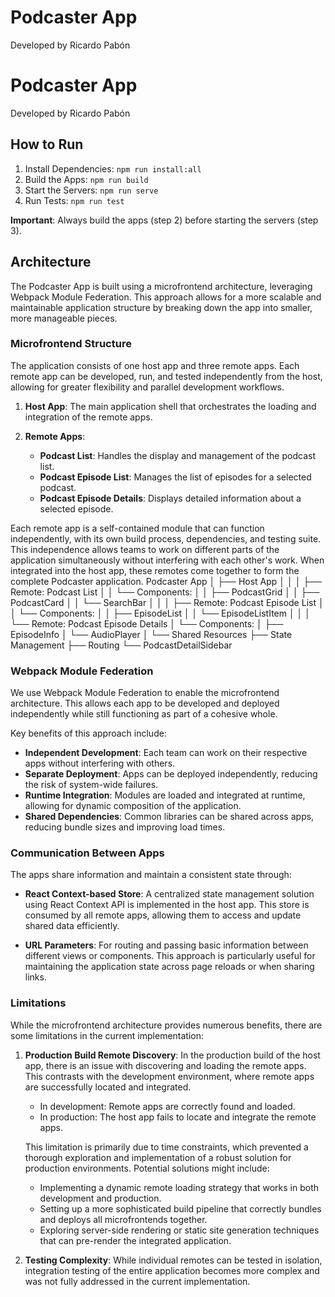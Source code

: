 # Podcaster App

Developed by Ricardo Pabón

# Podcaster App

Developed by Ricardo Pabón

## How to Run

1. Install Dependencies: `npm run install:all`
2. Build the Apps: `npm run build`
3. Start the Servers: `npm run serve`
4. Run Tests: `npm run test`

**Important**: Always build the apps (step 2) before starting the servers (step 3).

## Architecture

The Podcaster App is built using a microfrontend architecture, leveraging Webpack Module Federation. This approach allows for a more scalable and maintainable application structure by breaking down the app into smaller, more manageable pieces.

### Microfrontend Structure

The application consists of one host app and three remote apps. Each remote app can be developed, run, and tested independently from the host, allowing for greater flexibility and parallel development workflows.

1. **Host App**: The main application shell that orchestrates the loading and integration of the remote apps.

2. **Remote Apps**:
   - **Podcast List**: Handles the display and management of the podcast list.
   - **Podcast Episode List**: Manages the list of episodes for a selected podcast.
   - **Podcast Episode Details**: Displays detailed information about a selected episode.

Each remote app is a self-contained module that can function independently, with its own build process, dependencies, and testing suite. This independence allows teams to work on different parts of the application simultaneously without interfering with each other's work. When integrated into the host app, these remotes come together to form the complete Podcaster application.
Podcaster App
│
├── Host App
│ │
│ ├── Remote: Podcast List
│ │ └── Components:
│ │ ├── PodcastGrid
│ │ ├── PodcastCard
│ │ └── SearchBar
│ │
│ ├── Remote: Podcast Episode List
│ │ └── Components:
│ │ ├── EpisodeList
│ │ └── EpisodeListItem
│ │
│ └── Remote: Podcast Episode Details
│ └── Components:
│ ├── EpisodeInfo
│ └── AudioPlayer
│
└── Shared Resources
├── State Management
├── Routing
└── PodcastDetailSidebar

### Webpack Module Federation

We use Webpack Module Federation to enable the microfrontend architecture. This allows each app to be developed and deployed independently while still functioning as part of a cohesive whole.

Key benefits of this approach include:

- **Independent Development**: Each team can work on their respective apps without interfering with others.
- **Separate Deployment**: Apps can be deployed independently, reducing the risk of system-wide failures.
- **Runtime Integration**: Modules are loaded and integrated at runtime, allowing for dynamic composition of the application.
- **Shared Dependencies**: Common libraries can be shared across apps, reducing bundle sizes and improving load times.

### Communication Between Apps

The apps share information and maintain a consistent state through:

- **React Context-based Store**: A centralized state management solution using React Context API is implemented in the host app. This store is consumed by all remote apps, allowing them to access and update shared data efficiently.

- **URL Parameters**: For routing and passing basic information between different views or components. This approach is particularly useful for maintaining the application state across page reloads or when sharing links.

### Limitations

While the microfrontend architecture provides numerous benefits, there are some limitations in the current implementation:

1. **Production Build Remote Discovery**: In the production build of the host app, there is an issue with discovering and loading the remote apps. This contrasts with the development environment, where remote apps are successfully located and integrated.

   - In development: Remote apps are correctly found and loaded.
   - In production: The host app fails to locate and integrate the remote apps.

   This limitation is primarily due to time constraints, which prevented a thorough exploration and implementation of a robust solution for production environments. Potential solutions might include:

   - Implementing a dynamic remote loading strategy that works in both development and production.
   - Setting up a more sophisticated build pipeline that correctly bundles and deploys all microfrontends together.
   - Exploring server-side rendering or static site generation techniques that can pre-render the integrated application.

2. **Testing Complexity**: While individual remotes can be tested in isolation, integration testing of the entire application becomes more complex and was not fully addressed in the current implementation.
